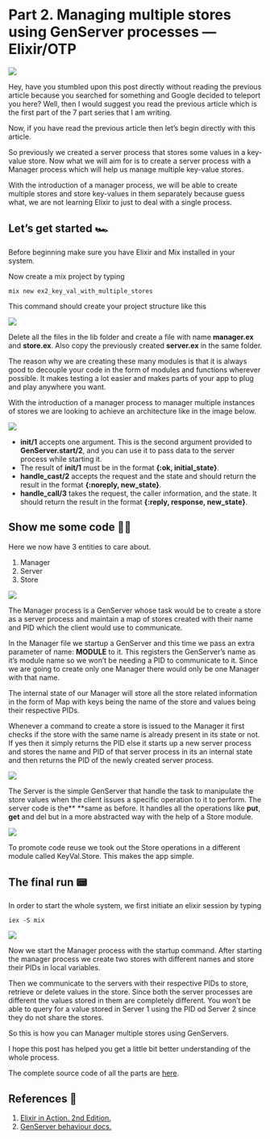 # Part 2. Managing multiple stores using GenServer processes — Elixir/OTP
![](https://miro.medium.com/max/4896/1*rN-RzouMEhwJWIUex2JZ6w.jpeg)

Hey, have you stumbled upon this post directly without reading the previous article because you searched for something and Google decided to teleport you here? Well, then I would suggest you read the previous article which is the first part of the 7 part series that I am writing.

Now, if you have read the previous article then let’s begin directly with this article.

So previously we created a server process that stores some values in a key-value store. Now what we will aim for is to create a server process with a Manager process which will help us manage multiple key-value stores.

With the introduction of a manager process, we will be able to create multiple stores and store key-values in them separately because guess what, we are not learning Elixir to just to deal with a single process.


## Let’s get started 🏎️

Before beginning make sure you have Elixir and Mix installed in your system.


Now create a mix project by typing

```
mix new ex2_key_val_with_multiple_stores
```

This command should create your project structure like this

![](https://miro.medium.com/max/514/1*oanz6RnWOOkLXB2aur-DKg.png)

Delete all the files in the lib folder and create a file with name **manager.ex** and **store.ex**. Also copy the previously created **server.ex** in the same folder.

The reason why we are creating these many modules is that it is always good to decouple your code in the form of modules and functions wherever possible. It makes testing a lot easier and makes parts of your app to plug and play anywhere you want.

With the introduction of a manager process to manager multiple instances of stores we are looking to achieve an architecture like in the image below.

![](https://miro.medium.com/max/711/1*XAwz0s7AMcKRO8TrzQntXg.png)

* **init/1** accepts one argument. This is the second argument provided to **GenServer.start/2**, and you can use it to pass data to the server process while starting it.
* The result of **init/1** must be in the format **{:ok, initial_state}**.
* **handle_cast/2** accepts the request and the state and should return the result in the format **{:noreply, new_state}**.
* **handle_call/3** takes the request, the caller information, and the state. It should return the result in the format **{:reply, response, new_state}**.

## Show me some code 👨‍💻

Here we now have 3 entities to care about.
1. Manager
2. Server
3. Store

![](https://miro.medium.com/max/1290/1*_vwuexUHUTT8798j1BHxIA.png)

The Manager process is a GenServer whose task would be to create a store as a server process and maintain a map of stores created with their name and PID which the client would use to communicate.

In the Manager file we startup a GenServer and this time we pass an extra parameter of name: __MODULE__ to it. This registers the GenServer’s name as it’s module name so we won’t be needing a PID to communicate to it. Since we are going to create only one Manager there would only be one Manager with that name.

The internal state of our Manager will store all the store related information in the form of Map with keys being the name of the store and values being their respective PIDs.

Whenever a command to create a store is issued to the Manager it first checks if the store with the same name is already present in its state or not. If yes then it simply returns the PID else it starts up a new server process and stores the name and PID of that server process in its an internal state and then returns the PID of the newly created server process.

![](https://miro.medium.com/max/1158/1*8TAaOBcbCoE6sXDAlaW7tA.png)

The Server is the simple GenServer that handle the task to manipulate the store values when the client issues a specific operation to it to perform.
The server code is the** **same as before. It handles all the operations like **put**, **get** and del but in a more abstracted way with the help of a Store module.

![](https://miro.medium.com/max/822/1*efePbTB4Nnq5ijAA7gb6uw.png)

To promote code reuse we took out the Store operations in a different module called KeyVal.Store. This makes the app simple.


## The final run 📟

In order to start the whole system, we first initiate an elixir session
by typing

```
iex -S mix
```


![](https://miro.medium.com/max/2048/1*57xmO6qYbAXAykmk1aeQIA.png)

Now we start the Manager process with the startup command. After starting the manager process we create two stores with different names and store their PIDs in local variables.

Then we communicate to the servers with their respective PIDs to store, retrieve or delete values in the store. Since both the server processes are different the values stored in them are completely different. You won’t be able to query for a value stored in Server 1 using the PID od Server 2 since they do not share the stores.

So this is how you can Manager multiple stores using GenServers.

I hope this post has helped you get a little bit better understanding of the whole process.

The complete source code of all the parts are [here](https://github.com/thebedroomprogrammer/elixir-otp).

## References 📝

1. [Elixir in Action. 2nd Edition.](https://www.manning.com/books/elixir-in-action-second-edition)
2. [GenServer behaviour docs.](https://hexdocs.pm/elixir/GenServer.html****)

